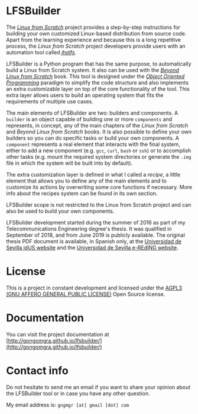 # LFSBuilder

The _[Linux from Scratch](http://www.linuxfromscratch.org/)_ project provides a step-by-step instructions for building your own customized Linux-based distribution from source code. Apart from the learning experience and because this is a long repetitive process, the _Linux from Scratch_ project developers provide users with an automation tool called _[jhalfs](http://www.linuxfromscratch.org/alfs/)_.

LFSBuilder is a Python program that has the same purpose, to automatically build a Linux from Scratch system. It also can be used with the _[Beyond Linux from Scratch](http://www.linuxfromscratch.org/blfs/)_ book. This tool is designed under the _[Object Oriented Programming](https://en.wikipedia.org/wiki/Object-oriented_programming)_ paradigm to simplify the code structure and also implements an extra customizable layer on top of the core functionality of the tool. This extra layer allows users to build an operating system that fits the requirements of multiple use cases.

The main elements of LFSBuilder are two: builders and components. A `builder` is an object capable of building one or more `components` and represents, in concept, any of the main chapters of the _Linux from Scratch_ and _Beyond Linux from Scratch_ books. It is also possible to define your own builders so you can do specific tasks or build your own components. A `component` represents a real element that interacts with the final system, either to add a new component (e.g. `gcc`, `curl`, `bash` or `ssh`) or to accomplish other tasks (e.g. mount the required system directories or generate the `.img` file in which the system will be built into by default).

The extra customization layer is defined in what I called a _recipe_, a little element that allows you to define any of the main elements and to customize its actions by overwriting some core functions if necessary. More info about the recipes system can be found in its own section.

LFSBuilder scope is not restricted to the Linux from Scratch project and can also be used to build your own components.

LFSBuilder development started during the summer of 2016 as part of my Telecommunications Engineering degree's thesis. It was qualified in September of 2018, and from June 2019 is publicly available. The original thesis PDF document is available, in Spanish only, at the [Universidad de Sevilla idUS website](https://idus.us.es/xmlui/handle/11441/85015) and the [Universidad de Sevilla e-REdING website](http://bibing.us.es/proyectos/buscar/gonzalo+gomez+gracia/en/todo/and//en/todo/limitado_a/todos/entre/1970/y/2019///1).

# License

This is a project in constant development and licensed under the [AGPL3 (GNU AFFERO GENERAL PUBLIC LICENSE)](https://www.gnu.org/licenses/agpl-3.0.en.html) Open Source license.

# Documentation

You can visit the project documentation at [http://gongomgra.github.io/lfsbuilder/](http://gongomgra.github.io/lfsbuilder/)

# Contact info

Do not hesitate to send me an email if you want to share your opinion about the LFSBuilder tool or in case you have any other question.

My email address is: `gngmgr [at] gmail [dot] com`
